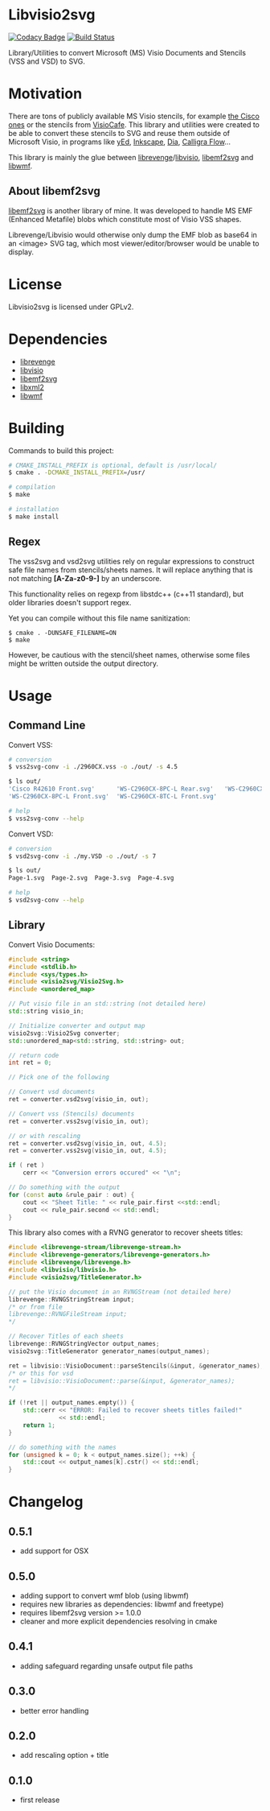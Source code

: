 Libvisio2svg
============

[![Codacy Badge](https://api.codacy.com/project/badge/Grade/1a12a0936ee748939772e551f3e4205a)](https://www.codacy.com/app/carpentier-pf/libvisio2svg?utm_source=github.com&utm_medium=referral&utm_content=kakwa/libvisio2svg&utm_campaign=badger)
[![Build Status](https://travis-ci.org/kakwa/libvisio2svg.svg?branch=master)](https://travis-ci.org/kakwa/libvisio2svg)


Library/Utilities to convert Microsoft (MS) Visio Documents and Stencils (VSS and VSD) to SVG.

Motivation
==========

There are tons of publicly available MS Visio stencils, for example 
[the Cisco ones](http://www.cisco.com/c/en/us/products/visio-stencil-listing.html) 
or the stencils from [VisioCafe](http://www.visiocafe.com/).
This library and utilities were created to be able to convert these stencils to SVG
and reuse them outside of Microsoft Visio, in programs like 
[yEd](https://www.yworks.com/products/yed), [Inkscape](https://inkscape.org), 
[Dia](http://dia-installer.de/), [Calligra Flow](https://www.calligra.org/flow/)...

This library is mainly the glue between [librevenge](http://sourceforge.net/p/libwpd/wiki/librevenge/)/[libvisio](https://github.com/LibreOffice/libvisio), [libemf2svg](https://github.com/kakwa/libemf2svg) and [libwmf](http://wvware.sourceforge.net/libwmf.html).

About libemf2svg
----------------

[libemf2svg](https://github.com/kakwa/libemf2svg) is another library of mine.
It was developed to handle MS EMF (Enhanced Metafile) blobs which constitute most of Visio VSS shapes.

Librevenge/Libvisio would otherwise only dump the EMF blob as base64 in an \<image\> SVG tag, which most viewer/editor/browser
would be unable to display.

License
=======

Libvisio2svg is licensed under GPLv2.

Dependencies
============

* [librevenge](http://sourceforge.net/p/libwpd/wiki/librevenge/)
* [libvisio](https://github.com/LibreOffice/libvisio)
* [libemf2svg](https://github.com/kakwa/libemf2svg)
* [libxml2](http://www.xmlsoft.org/)
* [libwmf](http://wvware.sourceforge.net/libwmf.html)

Building
========

Commands to build this project:

```bash
# CMAKE_INSTALL_PREFIX is optional, default is /usr/local/
$ cmake . -DCMAKE_INSTALL_PREFIX=/usr/

# compilation
$ make

# installation
$ make install
```

Regex
-----

The vss2svg and vsd2svg utilities rely on regular expressions to construct safe file names from stencils/sheets names.
It will replace anything that is not matching **[A-Za-z0-9-]** by an underscore.

This functionality relies on regexp from libstdc++ (c++11 standard), but older libraries doesn't support regex.

Yet you can compile without this file name sanitization:

```
$ cmake . -DUNSAFE_FILENAME=ON
$ make
```

However, be cautious with the stencil/sheet names, otherwise some files might be written outside the output directory.

Usage
=====

Command Line
------------

Convert VSS:

```bash
# conversion
$ vss2svg-conv -i ./2960CX.vss -o ./out/ -s 4.5

$ ls out/
'Cisco R42610 Front.svg'      'WS-C2960CX-8PC-L Rear.svg'   'WS-C2960CX-8TC-L Rear.svg'
'WS-C2960CX-8PC-L Front.svg'  'WS-C2960CX-8TC-L Front.svg'

# help
$ vss2svg-conv --help
```

Convert VSD:

```bash
# conversion
$ vsd2svg-conv -i ./my.VSD -o ./out/ -s 7

$ ls out/
Page-1.svg  Page-2.svg  Page-3.svg  Page-4.svg

# help
$ vsd2svg-conv --help
```

Library
-------

Convert Visio Documents:
```cpp
#include <string>
#include <stdlib.h>
#include <sys/types.h>
#include <visio2svg/Visio2Svg.h>
#include <unordered_map>

// Put visio file in an std::string (not detailed here)
std::string visio_in;

// Initialize converter and output map
visio2svg::Visio2Svg converter;
std::unordered_map<std::string, std::string> out;

// return code
int ret = 0;

// Pick one of the following

// Convert vsd documents
ret = converter.vsd2svg(visio_in, out);

// Convert vss (Stencils) documents
ret = converter.vss2svg(visio_in, out);

// or with rescaling 
ret = converter.vsd2svg(visio_in, out, 4.5);
ret = converter.vss2svg(visio_in, out, 4.5);

if ( ret )
    cerr << "Conversion errors occured" << "\n";

// Do something with the output
for (const auto &rule_pair : out) {
    cout << "Sheet Title: " << rule_pair.first <<std::endl;
    cout << rule_pair.second << std::endl;
}
```

This library also comes with a RVNG generator to recover sheets titles:

```cpp
#include <librevenge-stream/librevenge-stream.h>
#include <librevenge-generators/librevenge-generators.h>
#include <librevenge/librevenge.h>
#include <libvisio/libvisio.h>
#include <visio2svg/TitleGenerator.h>

// put the Visio document in an RVNGStream (not detailed here)
librevenge::RVNGStringStream input;
/* or from file
librevenge::RVNGFileStream input;
*/

// Recover Titles of each sheets
librevenge::RVNGStringVector output_names;
visio2svg::TitleGenerator generator_names(output_names);

ret = libvisio::VisioDocument::parseStencils(&input, &generator_names);
/* or this for vsd
ret = libvisio::VisioDocument::parse(&input, &generator_names);
*/

if (!ret || output_names.empty()) {
    std::cerr << "ERROR: Failed to recover sheets titles failed!"
              << std::endl;
    return 1;
}

// do something with the names
for (unsigned k = 0; k < output_names.size(); ++k) {
    std::cout << output_names[k].cstr() << std::endl;
}
```

Changelog
=========

0.5.1
-----

* add support for OSX

0.5.0
-----

* adding support to convert wmf blob (using libwmf)
* requires new libraries as dependencies: libwmf and freetype)
* requires libemf2svg version >= 1.0.0
* cleaner and more explicit dependencies resolving in cmake

0.4.1
-----

* adding safeguard regarding unsafe output file paths

0.3.0
-----

* better error handling

0.2.0
-----

* add rescaling option + title

0.1.0
-----

* first release
